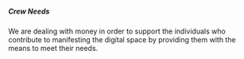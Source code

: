 ##### Crew Needs 

We are dealing with money in order to support  the individuals who contribute to manifesting the digital space by providing them with the means to meet their needs.
